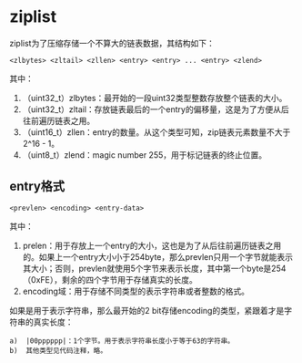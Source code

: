 # ziplist

ziplist为了压缩存储一个不算大的链表数据，其结构如下：

```
<zlbytes> <zltail> <zllen> <entry> <entry> ... <entry> <zlend>
```

其中：

1.  （uint32_t）zlbytes：最开始的一段uint32类型整数存放整个链表的大小。
2.  （uint32_t）zltail：存放链表最后的一个entry的偏移量，这是为了方便从后往前遍历链表之用。
3.  （uint16_t）zllen：entry的数量。从这个类型可知，zip链表元素数量不大于2^16 - 1。
4.  （uint8_t）zlend：magic number 255，用于标记链表的终止位置。

## entry格式

```
<prevlen> <encoding> <entry-data>
```

其中：
1.  prelen：用于存放上一个entry的大小，这也是为了从后往前遍历链表之用的。如果上一个entry大小小于254byte，那么prevlen只用一个字节就能表示其大小；否则，prevlen就使用5个字节来表示长度，其中第一个byte是254（0xFE），剩余的四个字节用于存储真实的长度。
2.  encoding域：用于存储不同类型的表示字符串或者整数的格式。

如果是用于表示字符串，那么最开始的2 bit存储encoding的类型，紧跟着才是字符串的真实长度：

    a)  |00pppppp|：1个字节。用于表示字符串长度小于等于63的字符串。
    b)  其他类型见代码注释，略。



